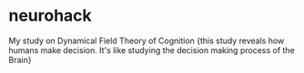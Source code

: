 # neurohack
My study on Dynamical Field Theory of Cognition {this study reveals how humans make decision. It's like studying the decision making process of the Brain}
